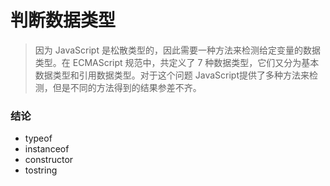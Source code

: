 # 判断数据类型

> 因为 JavaScript 是松散类型的，因此需要一种方法来检测给定变量的数据类型。在 ECMAScript 规范中，共定义了 7 种数据类型，它们又分为基本数据类型和引用数据类型。对于这个问题 JavaScript提供了多种方法来检测，但是不同的方法得到的结果参差不齐。



### 结论

- typeof
- instanceof
- constructor
- tostring

